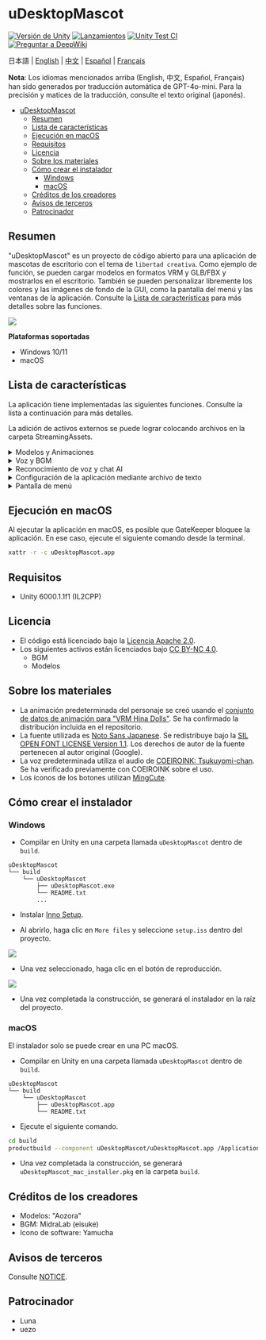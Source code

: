 # uDesktopMascot

[![Versión de Unity](https://img.shields.io/badge/Unity-6000.0%2B-blueviolet?logo=unity)](https://unity.com/releases/editor/archive)
[![Lanzamientos](https://img.shields.io/github/release/MidraLab/uDesktopMascot.svg)](https://github.com/MidraLab/uDesktopMascot/releases)
[![Unity Test CI](https://github.com/MidraLab/uDesktopMascot/actions/workflows/edit-test.yml/badge.svg)](https://github.com/MidraLab/uDesktopMascot/actions/workflows/edit-test.yml)
[![Preguntar a DeepWiki](https://deepwiki.com/badge.svg)](https://deepwiki.com/MidraLab/uDesktopMascot)

日本語 | [English](README_EN.md) | [中文](README_CN.md) | [Español](README_ES.md) | [Français](README_FR.md)

**Nota**: Los idiomas mencionados arriba (English, 中文, Español, Français) han sido generados por traducción automática de GPT-4o-mini. Para la precisión y matices de la traducción, consulte el texto original (japonés).

<!-- TOC -->
* [uDesktopMascot](#udesktopmascot)
  * [Resumen](#resumen)
  * [Lista de características](#lista-de-características)
  * [Ejecución en macOS](#ejecución-en-macos)
  * [Requisitos](#requisitos)
  * [Licencia](#licencia)
  * [Sobre los materiales](#sobre-los-materiales)
  * [Cómo crear el instalador](#cómo-crear-el-instalador)
    * [Windows](#windows)
    * [macOS](#macos)
  * [Créditos de los creadores](#créditos-de-los-creadores)
  * [Avisos de terceros](#avisos-de-terceros)
  * [Patrocinador](#patrocinador)
<!-- TOC -->

## Resumen

"uDesktopMascot" es un proyecto de código abierto para una aplicación de mascotas de escritorio con el tema de `libertad creativa`. 
Como ejemplo de función, se pueden cargar modelos en formatos VRM y GLB/FBX y mostrarlos en el escritorio. También se pueden personalizar libremente los colores y las imágenes de fondo de la GUI, como la pantalla del menú y las ventanas de la aplicación.
Consulte la [Lista de características](#lista-de-características) para más detalles sobre las funciones.

![](Docs/Image/AppImage.png)

**Plataformas soportadas**
* Windows 10/11
* macOS

## Lista de características

La aplicación tiene implementadas las siguientes funciones. Consulte la lista a continuación para más detalles.

La adición de activos externos se puede lograr colocando archivos en la carpeta StreamingAssets.

<details>

<summary>Modelos y Animaciones</summary>

* Carga y muestra archivos de modelo ubicados en StreamingAssets.
  * Soporta modelos en formato VRM (1.x, 0.x).
  * Soporta modelos en formato GLB/GLTF (no soporta animación).
  * Soporta modelos en formato FBX (sin embargo, algunos modelos podrían no cargar texturas. Además, no soporta animación).
    * Las texturas se pueden cargar colocando archivos en StreamingAssets/textures/.
* Pantalla de selección y adición de modelos para agregar modelos VRM.
  * Agregar especificando la ruta.
  * Agregar desde un cuadro de diálogo para seleccionar archivos.

</details>

<details>

<summary>Voz y BGM</summary>

* Carga y reproduce archivos de voz ubicados en StreamingAssets/Voice/. Si hay varios, se reproducen aleatoriamente.
  * La voz que se reproduce al hacer clic se carga desde archivos de voz ubicados en StreamingAssets/Voice/Click/.
* Carga y reproduce archivos de música ubicados en StreamingAssets/BGM/. Si hay varios, se reproducen aleatoriamente.
* Adición de una voz predeterminada para el personaje.
  * La voz predeterminada utiliza el audio de [COEIROINK: Tsukuyomi-chan](https://coeiroink.com/character/audio-character/tsukuyomi-chan).
  * Se reproduce al iniciar la aplicación, al cerrarla y al hacer clic.

</details>

<details>

<summary>Reconocimiento de voz y chat AI</summary>

* Se integra un motor de reconocimiento de voz sin conexión [Vosk](https://alphacephei.com/vosk/) que convierte en texto la entrada del micrófono en tiempo real.
  * Se muestran los resultados intermedios `[STT][partial]` y los resultados finales `[STT][final]` en la consola de Unity.
  * Si hay un silencio que dura `VadSilenceSeconds` (predeterminado 1.0 segundo), el texto se confirma y se envía al LLM (`[STT][send]` log).
* Al confirmarse el texto, se pasa un mensaje de voz a la función de chat AI, que hace que el personaje lea la respuesta en voz alta.
  * Durante la generación de la respuesta, el micrófono se pausa automáticamente para evitar errores de reconocimiento.
* Puede alternar entre grabar y detener usando el botón del micrófono en la pantalla de ChatDialog.
* Las DLL nativas necesarias (`libvosk.dll`, `libstdc++-6.dll`, `libgcc_s_seh-1.dll`, `libwinpthread-1.dll`, etc.) se colocan en `Assets/Plugins/x86_64/` y se empaquetan automáticamente durante la construcción.
* Al colocar modelos de sonido (ej: `vosk-model-small-ja-0.22`) o modelos GGUF cuantificados en `StreamingAssets`, se pueden tratar múltiples idiomas como japonés/inglés sin conexión a la red.

</details>

<details>

<summary>Configuración de la aplicación mediante archivo de texto</summary>
La configuración de la aplicación se puede modificar mediante el archivo application_settings.txt.

La estructura del archivo de configuración es la siguiente:

```txt
[Character]
ModelPath=default.vrm
TexturePaths=test.png
Scale=3
PositionX=0
PositionY=0
PositionZ=0
RotationX=0
RotationY=0
RotationZ=0

[Sound]
VoiceVolume=1
BGMVolume=0.5
SEVolume=1

[Display]
Opacity=1
AlwaysOnTop=True

[Performance]
TargetFrameRate=60
QualityLevel=2

```

</details>

<details>

<summary>Pantalla de menú</summary>

* Se puede configurar la imagen de fondo y el color de fondo de la pantalla de menú.
  * La imagen de fondo se puede cargar desde archivos de imagen ubicados en StreamingAssets/Menu/. Los formatos de imagen compatibles son:
    * PNG
    * JPG(JPEG)
    * BMP
    * GIF (imagen fija)
    * TGA
    * TIFF
  * Se puede especificar un código de color para el color de fondo.
* Desde la pantalla de menú se puede acceder a las siguientes funciones:
  * Pantalla de selección y adición de modelos.
  * Función de chat AI.
  * Función LocalWeb.
  * Configuración de la aplicación.
  * Cierre de la aplicación.
* Al presionar el botón de minimizar en la pantalla de menú, la aplicación se puede minimizar en la bandeja del sistema (solo en Windows).
  * La aplicación minimizada se puede restaurar haciendo clic en el icono de la bandeja del sistema.

</details>

## Ejecución en macOS

Al ejecutar la aplicación en macOS, es posible que GateKeeper bloquee la aplicación.
En ese caso, ejecute el siguiente comando desde la terminal.

```sh
xattr -r -c uDesktopMascot.app
```

## Requisitos
* Unity 6000.1.1f1 (IL2CPP)

## Licencia
* El código está licenciado bajo la [Licencia Apache 2.0](LICENSE).
* Los siguientes activos están licenciados bajo [CC BY-NC 4.0](https://creativecommons.org/licenses/by-nc/4.0/).
  * BGM
  * Modelos

## Sobre los materiales
* La animación predeterminada del personaje se creó usando el [conjunto de datos de animación para "VRM Hina Dolls"](https://fumi2kick.booth.pm/items/1655686). Se ha confirmado la distribución incluida en el repositorio.
* La fuente utilizada es [Noto Sans Japanese](https://fonts.google.com/noto/specimen/Noto+Sans+JP?lang=ja_Jpan). Se redistribuye bajo la [SIL OPEN FONT LICENSE Version 1.1](https://fonts.google.com/noto/specimen/Noto+Sans+JP/license?lang=ja_Jpan). Los derechos de autor de la fuente pertenecen al autor original (Google).
* La voz predeterminada utiliza el audio de [COEIROINK: Tsukuyomi-chan](https://coeiroink.com/character/audio-character/tsukuyomi-chan). Se ha verificado previamente con COEIROINK sobre el uso.
* Los íconos de los botones utilizan [MingCute](https://github.com/MidraLab/MingCute).

## Cómo crear el instalador
### Windows
* Compilar en Unity en una carpeta llamada `uDesktopMascot` dentro de `build`.
```
uDesktopMascot
└── build
    └── uDesktopMascot
        ├── uDesktopMascot.exe
        └── README.txt
        ...
```

* Instalar [Inno Setup](https://www.jrsoftware.org/isdl.php).
  
* Al abrirlo, haga clic en `More files` y seleccione `setup.iss` dentro del proyecto.
  
![](Docs/Image/SetupIss-1.png)
* Una vez seleccionado, haga clic en el botón de reproducción.
  
![](Docs/Image/SetupIss-2.png)
* Una vez completada la construcción, se generará el instalador en la raíz del proyecto.

### macOS
El instalador solo se puede crear en una PC macOS.

* Compilar en Unity en una carpeta llamada `uDesktopMascot` dentro de `build`.
```
uDesktopMascot
└── build
    └── uDesktopMascot
        ├── uDesktopMascot.app
        └── README.txt
```

* Ejecute el siguiente comando.
```sh
cd build
productbuild --component uDesktopMascot/uDesktopMascot.app /Applications ./uDesktopMascot_mac_installer.pkg
```
* Una vez completada la construcción, se generará `uDesktopMascot_mac_installer.pkg` en la carpeta `build`.

## Créditos de los creadores
* Modelos: "Aozora"
* BGM: MidraLab (eisuke)
* Icono de software: Yamucha

## Avisos de terceros

Consulte [NOTICE](./NOTICE.md).

## Patrocinador
- Luna
- uezo